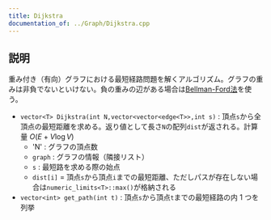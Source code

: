```yaml
---
title: Dijkstra
documentation_of: ../Graph/Dijkstra.cpp
---
```


## 説明

重み付き（有向）グラフにおける最短経路問題を解くアルゴリズム。グラフの重みは非負でないといけない。負の重みの辺がある場合は[Bellman-Ford法](https://maguroplusia.github.io/Library/Graph/BellmanFord.cpp)を使う。

- `vector<T> Dijkstra(int N,vector<vector<edge<T>>,int s)` : 頂点`s`から全頂点の最短距離を求める。返り値として長さ`N`の配列`dist`が返される。計算量 $O(E + V \log V)$
    - 'N' : グラフの頂点数
    - `graph` : グラフの情報（隣接リスト）
    - `s` : 最短路を求める際の始点
    - `dist[i]` = 頂点`s`から頂点`i`までの最短距離、ただしパスが存在しない場合は`numeric_limits<T>::max()`が格納される
- `vector<int> get_path(int t)` : 頂点`s`から頂点`t`までの最短経路の内 $1$ つを列挙

